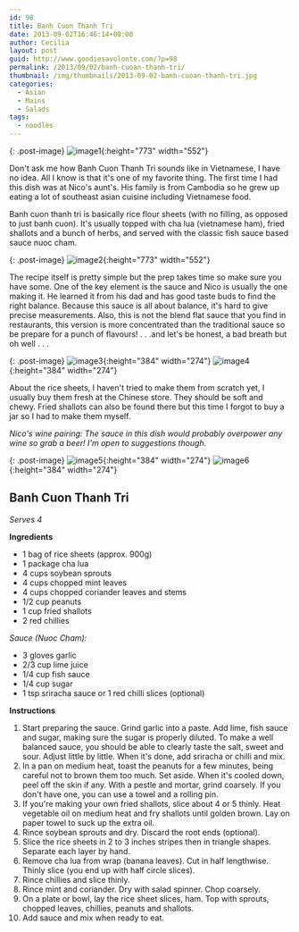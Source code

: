 ```yaml
---
id: 98
title: Banh Cuon Thanh Tri
date: 2013-09-02T16:46:14+00:00
author: Cecilia
layout: post
guid: http://www.goodiesavolonte.com/?p=98
permalink: /2013/09/02/banh-cuoan-thanh-tri/
thumbnail: /img/thumbnails/2013-09-02-banh-cuoan-thanh-tri.jpg
categories:
  - Asian
  - Mains
  - Salads
tags:
  - noodles
---
```

<input class="jpibfi" type="hidden" />

{: .post-image}
![image1](http://www.goodiesavolonte.com/wp-content/uploads/2013/09/IMG_5157.jpg){:height="773" width="552"}

Don't ask me how Banh Cuon Thanh Tri sounds like in Vietnamese, I have no idea. All I know is that it's one of my favorite thing. The first time I had this dish was at Nico's aunt's. His family is from Cambodia so he grew up eating a lot of southeast asian cuisine including Vietnamese food.

Banh cuon thanh tri is basically rice flour sheets (with no filling, as opposed to just banh cuon). It's usually topped with cha lua (vietnamese ham), fried shallots and a bunch of herbs, and served with the classic fish sauce based sauce nuoc cham.

<!--more-->

{: .post-image}
![image2](http://www.goodiesavolonte.com/wp-content/uploads/2013/09/IMG_51632.jpg){:height="773" width="552"}

The recipe itself is pretty simple but the prep takes time so make sure you have some. One of the key element is the sauce and Nico is usually the one making it. He learned it from his dad and has good taste buds to find the right balance. Because this sauce is all about balance, it's hard to give precise measurements. Also, this is not the blend flat sauce that you find in restaurants, this version is more concentrated than the traditional sauce so be prepare for a punch of flavours! . . .and let's be honest, a bad breath but oh well . . .

{: .post-image}
![image3](http://www.goodiesavolonte.com/wp-content/uploads/2013/09/IMG_51361.jpg){:height="384" width="274"}
![image4](http://www.goodiesavolonte.com/wp-content/uploads/2013/09/IMG_51381.jpg){:height="384" width="274"}

About the rice sheets, I haven't tried to make them from scratch yet, I usually buy them fresh at the Chinese store. They should be soft and chewy. Fried shallots can also be found there but this time I forgot to buy a jar so I had to make them myself.

_Nico's wine pairing: The sauce in this dish would probably overpower any wine so grab a beer! I'm open to suggestions though._

{: .post-image}
![image5](http://www.goodiesavolonte.com/wp-content/uploads/2013/09/IMG_51291.jpg){:height="384" width="274"}
![image6](http://www.goodiesavolonte.com/wp-content/uploads/2013/09/IMG_51311.jpg){:height="384" width="274"}

<div class="recipe-box">
  <h2 class="recipe-title">
    Banh Cuon Thanh Tri
  </h2>
  
  <p>
    <em>Serves 4</em>
  </p>
  
  <p>
    <strong>Ingredients</strong>
  </p>
  
  <ul>
    <li>
      1 bag of rice sheets (approx. 900g)
    </li>
    <li>
      1 package cha lua
    </li>
    <li>
      4 cups soybean sprouts
    </li>
    <li>
      4 cups chopped mint leaves
    </li>
    <li>
      4 cups chopped coriander leaves and stems
    </li>
    <li>
      1/2 cup peanuts
    </li>
    <li>
      1 cup fried shallots
    </li>
    <li>
      2 red chillies
    </li>
  </ul>
  
  <p>
    <em>Sauce (Nuoc Cham):<br /> </em>
  </p>
  
  <ul>
    <li>
      3 gloves garlic
    </li>
    <li>
      2/3 cup lime juice
    </li>
    <li>
      1/4 cup fish sauce
    </li>
    <li>
      1/4 cup sugar
    </li>
    <li>
      1 tsp sriracha sauce or 1 red chilli slices (optional)
    </li>
  </ul>
  
  <p>
    <strong>Instructions</strong>
  </p>
  
  <ol>
    <li>
      Start preparing the sauce. Grind garlic into a paste. Add lime, fish sauce and sugar, making sure the sugar is properly diluted. To make a well balanced sauce, you should be able to clearly taste the salt, sweet and sour. Adjust little by little. When it's done, add sriracha or chilli and mix.
    </li>
    <li>
      In a pan on medium heat, toast the peanuts for a few minutes, being careful not to brown them too much. Set aside. When it's cooled down, peel off the skin if any. With a pestle and mortar, grind coarsely. If you don't have one, you can use a towel and a rolling pin.
    </li>
    <li>
      If you're making your own fried shallots, slice about 4 or 5 thinly. Heat vegetable oil on medium heat and fry shallots until golden brown. Lay on paper towel to suck up the extra oil.
    </li>
    <li>
      Rince soybean sprouts and dry. Discard the root ends (optional).
    </li>
    <li>
      Slice the rice sheets in 2 to 3 inches stripes then in triangle shapes. Separate each layer by hand.
    </li>
    <li>
      Remove cha lua from wrap (banana leaves). Cut in half lengthwise. Thinly slice (you end up with half circle slices).
    </li>
    <li>
      Rince chillies and slice thinly.
    </li>
    <li>
      Rince mint and coriander. Dry with salad spinner. Chop coarsely.
    </li>
    <li>
      On a plate or bowl, lay the rice sheet slices, ham. Top with sprouts, chopped leaves, chillies, peanuts and shallots.
    </li>
    <li>
      Add sauce and mix when ready to eat.
    </li>
  </ol>
</div>